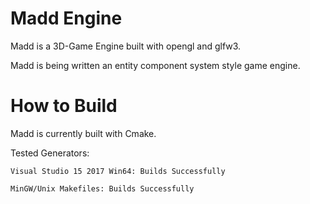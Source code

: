 # Madd Engine

Madd is a 3D-Game Engine built with opengl and glfw3.

Madd is being written an entity component system style game engine.

# How to Build
Madd is currently built with Cmake.

Tested Generators:

	Visual Studio 15 2017 Win64: Builds Successfully

	MinGW/Unix Makefiles: Builds Successfully
